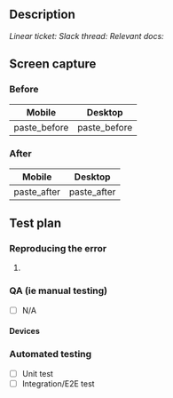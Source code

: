 <!-- Your PR title must follow conventional commits: https://github.com/DeFi-1/interface#pr-title -->

## Description
<!-- Summary of change, including motivation and context. -->
<!-- Use verb-driven language: "Fixes XYZ" instead of "This change fixes XYZ" -->


<!-- Delete inapplicable lines: -->
_Linear ticket:_
_Slack thread:_
_Relevant docs:_


<!-- Delete this section if your change does not affect UI. -->
## Screen capture

### Before
|    Mobile    |   Desktop    |
| ------------ | ------------ |
| paste_before | paste_before |


### After
|    Mobile    |   Desktop   |
| ------------ | ----------- |
| paste_after  | paste_after |


## Test plan

<!-- Delete this section if your change is not a bug fix. -->
### Reproducing the error

<!-- Include steps to reproduce the bug. -->
1. 

### QA (ie manual testing)

<!-- Include steps to test the change, ensuring no regression. -->
- [ ] N/A


#### Devices
<!-- If applicable, include different devices and screen sizes that may be affected, and how you've tested them. -->


### Automated testing

<!-- If N/A, check and note so it is obvious to your reviewers and does not show up as an incomplete task. -->
<!-- eg - [x] Unit test N/A -->
- [ ] Unit test
- [ ] Integration/E2E test
